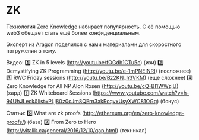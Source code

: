 # ZK

Технология Zero Knowledge набирает популярность. С её помощью web3 обещает стать ещё более конфиденциальным.

Эксперт из Aragon поделился с нами материалами для скоростного погружения в тему.

Видео:
1️⃣ ZK in 5 levels (http://youtu.be/fOGdb1CTu5c) (изи)
2️⃣ Demystifying ZK Programming (http://youtu.be/e-1mPNEINRI) (посложнее)
3️⃣ RWC Friday sessions (http://youtu.be/Bz2KN_h3VKM) (еще сложнее)
4️⃣ Zero Knowledge for All NP Alon Rosen (http://youtu.be/cQ-BI1WWzjU) (хард)
5️⃣ ZK Whiteboard Sessions (https://www.youtube.com/watch?v=h-94UhJLeck&list=PLj80z0cJm8QErn3akRcqvxUsyXWC81OGq) (бонус)

Статьи:
6️⃣ What are zk proofs (http://ethereum.org/en/zero-knowledge-proofs/) (база)
7️⃣ From Zero to Hero (http://vitalik.ca/general/2016/12/10/qap.html) (текникал)
